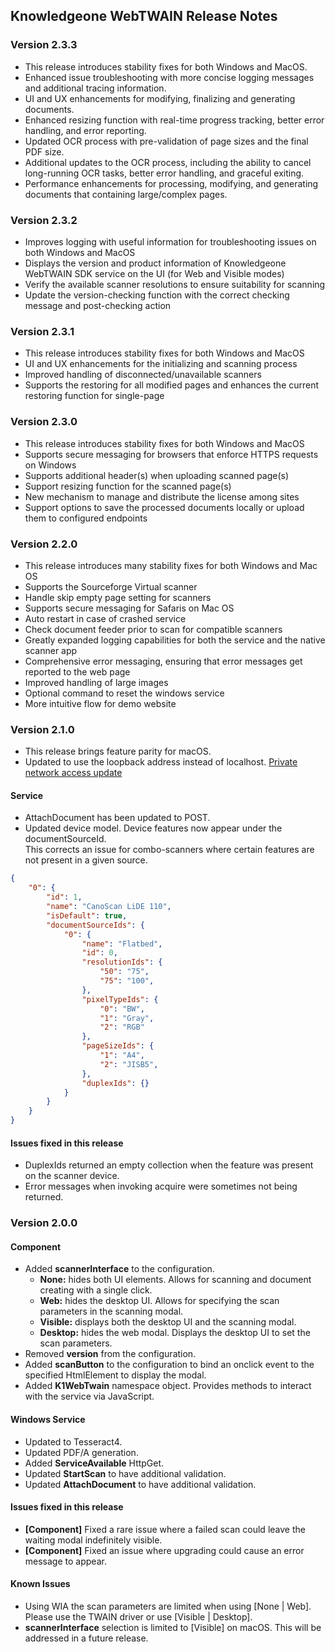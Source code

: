 ## Knowledgeone WebTWAIN Release Notes

### Version 2.3.3
- This release introduces stability fixes for both Windows and MacOS.
- Enhanced issue troubleshooting with more concise logging messages and additional tracing information.
- UI and UX enhancements for modifying, finalizing and generating documents.
- Enhanced resizing function with real-time progress tracking, better error handling, and error reporting.
- Updated OCR process with pre-validation of page sizes and the final PDF size.
- Additional updates to the OCR process, including the ability to cancel long-running OCR tasks, better error handling, and graceful exiting.
- Performance enhancements for processing, modifying, and generating documents that containing large/complex pages.

### Version 2.3.2
- Improves logging with useful information for troubleshooting issues on both Windows and MacOS
- Displays the version and product information of Knowledgeone WebTWAIN SDK service on the UI (for Web and Visible modes)
- Verify the available scanner resolutions to ensure suitability for scanning 
- Update the version-checking function with the correct checking message and post-checking action

### Version 2.3.1
- This release introduces stability fixes for both Windows and MacOS
- UI and UX enhancements for the initializing and scanning process
- Improved handling of disconnected/unavailable scanners
- Supports the restoring for all modified pages and enhances the current restoring function for single-page

### Version 2.3.0
- This release introduces stability fixes for both Windows and MacOS
- Supports secure messaging for browsers that enforce HTTPS requests on Windows
- Supports additional header(s) when uploading scanned page(s)
- Support resizing function for the scanned page(s)
- New mechanism to manage and distribute the license among sites
- Support options to save the processed documents locally or upload them to configured endpoints

### Version 2.2.0
- This release introduces many stability fixes for both Windows and Mac OS
- Supports the Sourceforge Virtual scanner
- Handle skip empty page setting for scanners
- Supports secure messaging for Safaris on Mac OS
- Auto restart in case of crashed service
- Check document feeder prior to scan for compatible scanners
- Greatly expanded logging capabilities for both the service and the native scanner app
- Comprehensive error messaging, ensuring that error messages get reported to the web page
- Improved handling of large images 
- Optional command to reset the windows service 
- More intuitive flow for demo website

### Version 2.1.0
- This release brings feature parity for macOS. 
- Updated to use the loopback address instead of localhost. [Private network access update](https://developer.chrome.com/blog/private-network-access-update/)

#### Service
- AttachDocument has been updated to POST.
- Updated device model. Device features now appear under the documentSourceId.  
This corrects an issue for combo-scanners where certain features are not present in a given source.

``` json
{
	"0": {
		"id": 1,
		"name": "CanoScan LiDE 110",
		"isDefault": true,
		"documentSourceIds": {
			"0": {
				"name": "Flatbed",
				"id": 0,
				"resolutionIds": {
					"50": "75",
					"75": "100",
				},
				"pixelTypeIds": {
					"0": "BW",
					"1": "Gray",
					"2": "RGB"
				},
				"pageSizeIds": {
					"1": "A4",
					"2": "JISB5",
				},
				"duplexIds": {}
			}
		}
	}
}
```

#### Issues fixed in this release
- DuplexIds returned an empty collection when the feature was present on the scanner device.
- Error messages when invoking acquire were sometimes not being returned.

### Version 2.0.0

#### Component
- Added **scannerInterface** to the configuration.
  - **None:** hides both UI elements. Allows for scanning and document creating with a single click.
  - **Web:** hides the desktop UI. Allows for specifying the scan parameters in the scanning modal.
  - **Visible:** displays both the desktop UI and the scanning modal.
  - **Desktop:** hides the web modal. Displays the desktop UI to set the scan parameters.
- Removed **version** from the configuration.
- Added **scanButton** to the configuration to bind an onclick event to the specified HtmlElement to display the modal.
- Added **K1WebTwain** namespace object. Provides methods to interact with the service via JavaScript.

#### Windows Service
- Updated to Tesseract4.
- Updated PDF/A generation.
- Added **ServiceAvailable** HttpGet.
- Updated **StartScan** to have additional validation.
- Updated **AttachDocument** to have additional validation.

#### Issues fixed in this release
- **\[Component]** Fixed a rare issue where a failed scan could leave the waiting modal indefinitely visible.
- **\[Component]** Fixed an issue where upgrading could cause an error message to appear.

#### Known Issues
- Using WIA the scan parameters are limited when using [None | Web]. Please use the TWAIN driver or use [Visible | Desktop].
- **scannerInterface** selection is limited to [Visible] on macOS. This will be addressed in a future release.
